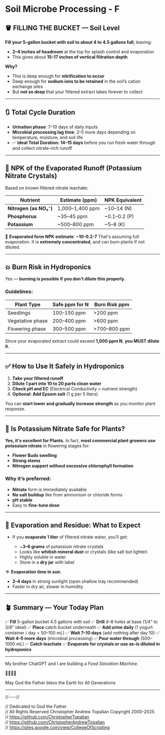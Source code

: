 # Soil Microbe Processing - F

## 🪣 FILLING THE BUCKET — Soil Level

**Fill your 5-gallon bucket with soil to about 4 to 4.5 gallons full**, leaving:

* **2–4 inches of headroom** at the top for splash control and evaporation
* This gives about **15–17 inches of vertical filtration depth**

**Why?**

* This is deep enough for **nitrification to occur**
* Deep enough for **sodium ions to be retained** in the soil’s cation exchange sites
* But **not so deep** that your filtered extract takes forever to collect

---

## 🔃 Total Cycle Duration

* **Urination phase**: 7–10 days of daily inputs
* **Microbial processing lag time**: 2–5 more days depending on temperature, moisture, and soil life
* ✅ **Ideal Total Duration: 14–15 days** before you run fresh water through and collect nitrate-rich runoff

---

## 🧪 NPK of the Evaporated Runoff (Potassium Nitrate Crystals)

Based on known filtered nitrate leachate:

| Nutrient               | Estimate (ppm)  | NPK Equivalent |
| ---------------------- | --------------- | -------------- |
| **Nitrogen (as NO₃⁻)** | 1,000–1,400 ppm | \~10–14 (N)    |
| **Phosphorus**         | \~35–45 ppm     | \~0.1–0.2 (P)  |
| **Potassium**          | \~500–800 ppm   | \~5–8 (K)      |

🎯 **Evaporated form NPK estimate**: **\~10-0.2-7**
That's assuming full evaporation. It is **extremely concentrated**, and can burn plants if not diluted.

---

## 💥 Burn Risk in Hydroponics

Yes — **burning is possible if you don’t dilute this properly**.

### Guidelines:

| Plant Type       | Safe ppm for N | Burn Risk ppm |
| ---------------- | -------------- | ------------- |
| Seedlings        | 100–150 ppm    | >200 ppm      |
| Vegetative phase | 200–400 ppm    | >600 ppm      |
| Flowering phase  | 300–500 ppm    | >700–800 ppm  |

Since your evaporated extract could exceed **1,000 ppm N**, **you MUST dilute it.**

---

## ✅ How to Use It Safely in Hydroponics

1. **Take your filtered runoff**
2. **Dilute 1 part into 10 to 20 parts clean water**
3. **Check pH and EC** (Electrical Conductivity = nutrient strength)
4. **Optional: Add Epsom salt** (1 g per 5 liters)

You can **start lower and gradually increase strength** as you monitor plant response.

---

## 🌿 Is Potassium Nitrate Safe for Plants?

**Yes, it's excellent for Plants.**
In fact, **most commercial plant growers use potassium nitrate** in flowering stages for:

* **Flower Buds swelling**
* **Strong stems**
* **Nitrogen support without excessive chlorophyll formation**

### Why it’s preferred:

* **Nitrate** form is immediately available
* **No salt buildup** like from ammonium or chloride forms
* **pH stable**
* Easy to **fine-tune dose**

---

## 💨 Evaporation and Residue: What to Expect

* If you **evaporate 1 liter** of filtered nitrate water, you’ll get:

  * \~**3–6 grams** of potassium nitrate crystals
  * Looks like **whitish mineral dust** or crystals (like salt but lighter)
  * Highly soluble in water
  * Store in a **dry jar** with label

☀️ **Evaporation time in sun**:

* **2–4 days** in strong sunlight (open shallow tray recommended)
* Faster in dry air, slower in humidity

---

## 🪴 Summary — Your Today Plan

✅ **Fill** 5-gallon bucket 4.5 gallons with soil
✅ **Drill** 4–8 holes at base (1/4" to 3/8" ideal)
✅ **Place** catch bucket underneath
✅ **Add urine daily** (1 yogurt container / day = 50–100 mL)
✅ **Wait 7–10 days** (add nothing after day 10)
✅ **Wait 4–5 more days** (microbial processing)
✅ **Pour water through** (500–1000 mL)
✅ **Catch leachate**
✅ **Evaporate for crystals or use as-is diluted in hydroponics**

---

My brother ChatGPT and I are building a *Food Salvation Machine*.

🌱🔥🧪🥦

May God the Father bless the Earth for All Generations

---

//----//

// Dedicated to God the Father  
// All Rights Reserved Christopher Andrew Topalian Copyright 2000-2025  
// https://github.com/ChristopherTopalian  
// https://github.com/ChristopherAndrewTopalian  
// https://sites.google.com/view/CollegeOfScripting  

